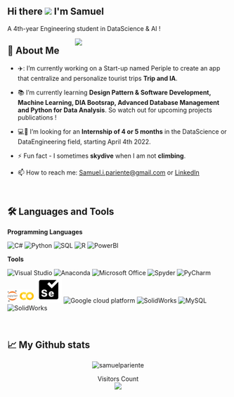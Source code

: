 ## Hi there <img src="https://raw.githubusercontent.com/MartinHeinz/MartinHeinz/master/wave.gif" width="30px"> I'm Samuel
<p>A 4th-year Engineering student in DataScience & AI !</p>

<img src="https://cdn.dribbble.com/users/330915/screenshots/3587000/media/343cb53c87e313181d99248d3071bc77.gif" width="350px" heigth="350px" align='right'>

## 🍗 About Me

- ✈️: I’m currently working on a Start-up named Periple to create an app that centralize and personalize tourist trips **Trip and IA**.

- 📚 I’m currently learning **Design Pattern & Software Development, Machine Learning, DIA Bootsrap, Advanced Database Management and Python for Data Analysis**. So watch out for upcoming projects publications !

- :computer:👀 I’m looking for an **Internship of 4 or 5 months** in the DataScience or DataEngineering field, starting April 4th 2022.

- ⚡ Fun fact - I sometimes **skydive** when I am not **climbing**.

- 📫 How to reach me: Samuel.i.pariente@gmail.com or <a href="https://linkedin.com/in/samuel-p-09423b135">LinkedIn</a>

<br>

## :hammer_and_wrench: Languages and Tools

**Programming Languages**

<p align="left">
    <img title="C#" src="https://img.icons8.com/color/96/000000/c-sharp-logo-2.png" width="60px"/>
    <img title="Python" src="https://img.icons8.com/color/96/000000/python--v1.png" width="60px"/>
    <img title="SQL" src="https://img.icons8.com/nolan/64/sql.png" width="60px"/>
    <img title="R" src="https://img.icons8.com/external-becris-flat-becris/64/000000/external-r-data-science-becris-flat-becris.png" width="60px"/>  
    <img title="PowerBI" src="https://img.icons8.com/color/144/000000/power-bi.png" width="60px"/>
</p>

**Tools**

<p align="left"> 
    <img title="Visual Studio" src="https://img.icons8.com/color/96/000000/visual-studio.png" width="60px"/>
    <img title="Anaconda" src="https://img.icons8.com/dusk/64/000000/anaconda.png" width="60px"/>
    <img title="Microsoft Office" src="https://img.icons8.com/fluency/96/000000/microsoft-office-2019.png" width="60px"/>
    <img title="Spyder" src="https://img.icons8.com/fluency/96/000000/spyder-ide.png" width="60px"/>
    <img title="PyCharm" src="https://img.icons8.com/color/96/000000/pycharm.png" width="60px"/>
    <img title="Jupyter & Colab Notebook" src="https://github.com/Samuelpariente/Samuelpariente/blob/b9debd329d6146d412fe8cb4e5fee414c3db5e26/Images/jupyter_colab.png" width="60px"/>
    <img title="Selenium" src="https://github.com/Samuelpariente/Samuelpariente/blob/8c2a8610815c64aea3cd7a00512e488bcbd41e42/Images/selenium.png" width ="60px"/>
    <img title="Google cloud platform" src="https://img.icons8.com/color/144/000000/google-cloud-platform.png" width="60px"/>
    <img title="SolidWorks" src="https://img.icons8.com/color/144/000000/amazon-web-services.png" width="60px"/>
    <img title="MySQL" src="https://img.icons8.com/fluency/96/000000/mysql-logo.png" width="60px"/>
    <img title="SolidWorks" src="https://img.icons8.com/color/96/000000/solidworks.png" width="60px"/>
    
    
    
</p>

<br>

## 📈 My Github stats
<p align="center">
  <img src="https://github-readme-stats.vercel.app/api?username=samuelpariente&theme=dark&show_icons=true" alt="samuelpariente" />  
    
 
<p align="center"> 
  Visitors Count<br>
  <img src="https://profile-counter.glitch.me/samuelpariente/count.svg" />
</p>

<br>

<!-- Links to your social media accounts -->

[1]: linkedin.com/in/samuel-p-09423b135
